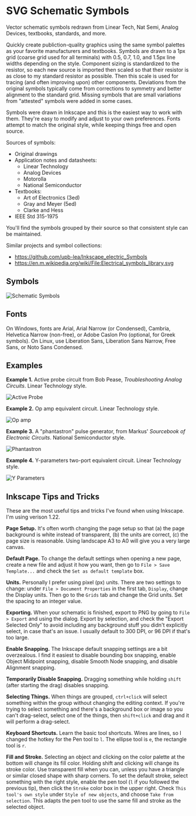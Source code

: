 # SVG Schematic Symbols
Vector schematic symbols redrawn from Linear Tech, Nat Semi, Analog Devices, textbooks, standards, and more.

Quickly create publiction-quality graphics using the same symbol palettes as your favorite manufacturers and textbooks. Symbols are drawn to a 1px grid (coarse grid used for all terminals) with 0.5, 0.7, 1.0, and 1.5px line widths depending on the style. Component sizing is standardized to the resistor, so each new source is imported then scaled so that their resistor is as close to my standard resistor as possible. Then this scale is used for tracing (and often improving upon) other components. Deviations from the original symbols typically come from corrections to symmetry and better alignment to the standard grid. Missing symbols that are small variations from "attested" symbols were added in some cases.

Symbols were drawn in Inkscape and this is the easiest way to work with them. They're easy to modify and adjust to your own preferences. Fonts attempt to match the original style, while keeping things free and open source. 

Sources of symbols:
* Original drawings
* Application notes and datasheets:
  * Linear Technology
  * Analog Devices
  * Motorolla
  * National Semiconductor
* Textbooks:
  * Art of Electronics (3ed)
  * Gray and Meyer (5ed)
  * Clarke and Hess
* IEEE Std 315-1975

You'll find the symbols grouped by their source so that consistent style can be maintained. 

Similar projects and symbol collections:
* https://github.com/upb-lea/Inkscape_electric_Symbols
* https://en.m.wikipedia.org/wiki/File:Electrical_symbols_library.svg

## Symbols
![Schematic Symbols](SVG-symbols-With-References.svg)

## Fonts
On Windows, fonts are Arial, Arial Narrow (or Condensed), Cambria, Helvetica Narrow (non-free), or Adobe Caslon Pro (optional, for Greek symbols).
On Linux, use Liberation Sans, Liberation Sans Narrow, Free Sans, or Noto Sans Condensed. 

## Examples

**Example 1.** Active probe circuit from Bob Pease, _Troubleshooting Analog Circuits_. Linear Technology style.

![Active Probe](examples/activeprobe1.png)

**Example 2.** Op amp equivalent circuit. Linear Technology style.

![Op amp](examples/opamp1.png)

**Example 3.** A "phantastron" pulse generator, from Markus' _Sourcebook of Electronic Circuits_. National Semiconductor style.

![Phantastron](examples/phantastron_full.png)

**Example 4.** Y-parameters two-port equivalent circuit. Linear Technology style.

![Y Parameters](examples/yparams1.png)




## Inkscape Tips and Tricks
These are the most useful tips and tricks I've found when using Inkscape. I'm using verison 1.22.

**Page Setup.** It's often worth changing the page setup so that (a) the page background is white instead of transparent, (b) the units are correct, (c) the page size is reasonable. Using landscape A3 to A0 will give you a very large canvas. 

**Default Page.** To change the default settings when opening a new page, create a new file and adjust it how you want, then go to `File > Save Template...` and check the `Set as default template` box. 

**Units.** Personally I prefer using pixel (px) units. There are two settings to change: under `File > Document Properties` in the first tab, `Display`, change the Display units. Then go to the `Grids` tab and change the Grid units. Set the spacing to an integer value. 

**Exporting.** When your schematic is finished, export to PNG by going to `File > Export` and using the dialog. Export by selection, and check the "Export Selected Only" to avoid including any background stuff you didn't explicitly select, in case that's an issue. I usually default to 300 DPI, or 96 DPI if that's too large.

**Enable Snapping.** The Inkscape default snapping settings are a bit overzealous. I find it easiest to disable bounding box snapping, enable Object Midpoint snapping, disable Smooth Node snapping, and disable Alignment snapping. 

**Temporarily Disable Snapping.** Dragging something while holding `shift` (after starting the drag) disables snapping. 

**Selecting Things.** When things are grouped, `ctrl+click` will select something within the group without changing the editing context. If you're trying to select something and there's a background box or image so you can't drag-select, select one of the things, then `shift+click` and drag and it will perform a drag-select.

**Keyboard Shortcuts.** Learn the basic tool shortcuts. Wires are lines, so I changed the hotkey for the Pen tool to `l`. The ellipse tool is `e`, the rectangle tool is `r`. 

**Fill and Stroke.** Selecting an object and clicking on the color palette at the bottom will change its fill color. Holding shift and clicking will change its stroke color. Use transparent fill when you can, unless you have a triangle or similar closed shape with sharp corners. To set the default stroke, select something with the right style, enable the pen tool (`l` if you followed the previous tip), then click the `Stroke` color box in the upper right. Check `This tool's own style` under `Style of new objects`, and choose `Take from selection`. This adapts the pen tool to use the same fill and stroke as the selected object.

